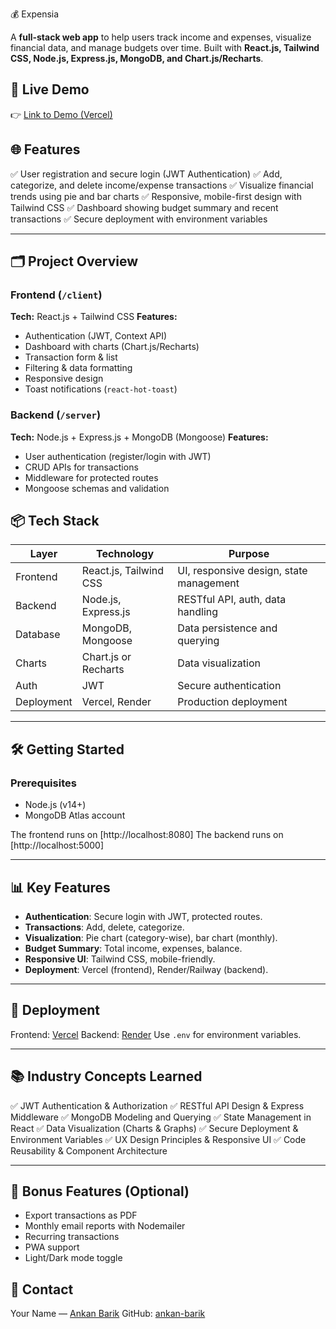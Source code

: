 💰 Expensia


A **full-stack web app** to help users track income and expenses, visualize financial data, and manage budgets over time. Built with **React.js, Tailwind CSS, Node.js, Express.js, MongoDB, and Chart.js/Recharts**.

## 🚀 Live Demo

👉 [Link to Demo (Vercel)](https://your-app-url.com)



## 🌐 Features

✅ User registration and secure login (JWT Authentication)
✅ Add, categorize, and delete income/expense transactions
✅ Visualize financial trends using pie and bar charts
✅ Responsive, mobile-first design with Tailwind CSS
✅ Dashboard showing budget summary and recent transactions
✅ Secure deployment with environment variables

---

## 🗂️ Project Overview

### Frontend (`/client`)

**Tech:** React.js + Tailwind CSS
**Features:**

* Authentication (JWT, Context API)
* Dashboard with charts (Chart.js/Recharts)
* Transaction form & list
* Filtering & data formatting
* Responsive design
* Toast notifications (`react-hot-toast`)


### Backend (`/server`)

**Tech:** Node.js + Express.js + MongoDB (Mongoose)
**Features:**

* User authentication (register/login with JWT)
* CRUD APIs for transactions
* Middleware for protected routes
* Mongoose schemas and validation


## 📦 Tech Stack

| Layer      | Technology             | Purpose                                 |
| ---------- | ---------------------- | --------------------------------------- |
| Frontend   | React.js, Tailwind CSS | UI, responsive design, state management |
| Backend    | Node.js, Express.js    | RESTful API, auth, data handling        |
| Database   | MongoDB, Mongoose      | Data persistence and querying           |
| Charts     | Chart.js or Recharts   | Data visualization                      |
| Auth       | JWT                    | Secure authentication                   |
| Deployment | Vercel, Render         | Production deployment                   |

---

## 🛠️ Getting Started

### Prerequisites

* Node.js (v14+)
* MongoDB Atlas account

The frontend runs on [http://localhost:8080]
The backend runs on [http://localhost:5000]

---

## 📊 Key Features

* **Authentication**: Secure login with JWT, protected routes.
* **Transactions**: Add, delete, categorize.
* **Visualization**: Pie chart (category-wise), bar chart (monthly).
* **Budget Summary**: Total income, expenses, balance.
* **Responsive UI**: Tailwind CSS, mobile-friendly.
* **Deployment**: Vercel (frontend), Render/Railway (backend).

---

## 🚀 Deployment

Frontend: [Vercel](https://vercel.com)
Backend: [Render](https://render.com) 
Use `.env` for environment variables.

---

## 📚 Industry Concepts Learned

✅ JWT Authentication & Authorization
✅ RESTful API Design & Express Middleware
✅ MongoDB Modeling and Querying
✅ State Management in React
✅ Data Visualization (Charts & Graphs)
✅ Secure Deployment & Environment Variables
✅ UX Design Principles & Responsive UI
✅ Code Reusability & Component Architecture

---

## 📌 Bonus Features (Optional)

* Export transactions as PDF
* Monthly email reports with Nodemailer
* Recurring transactions
* PWA support
* Light/Dark mode toggle



## 📧 Contact

Your Name — [Ankan Barik](mailto:ankanbarik2004@gmail.com)
GitHub: [ankan-barik](https://github.com/ankan-barik)


